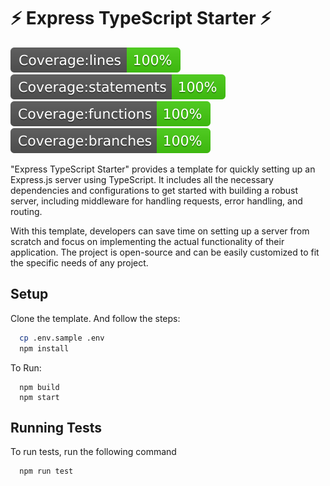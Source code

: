 # ⚡️ Express TypeScript Starter ⚡️

<img src="./coverage/badge-lines.svg"> <img src="./coverage/badge-statements.svg"> <img src="./coverage/badge-functions.svg"> <img src="./coverage/badge-branches.svg">

"Express TypeScript Starter" provides a template for quickly setting up an Express.js server using TypeScript. It includes all the necessary dependencies and configurations to get started with building a robust server, including middleware for handling requests, error handling, and routing.

With this template, developers can save time on setting up a server from scratch and focus on implementing the actual functionality of their application. The project is open-source and can be easily customized to fit the specific needs of any project.

## Setup

Clone the template. And follow the steps:

```bash
  cp .env.sample .env
  npm install
```

To Run:
```
  npm build
  npm start 
```

## Running Tests

To run tests, run the following command

```bash
  npm run test
```